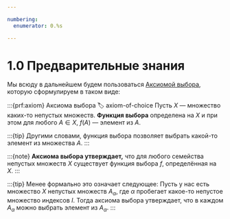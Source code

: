 ```yaml
---

numbering:
  enumerator: 0.%s

---
```


# 1.0 Предварительные знания

Мы всюду в дальнейшем будем пользоваться [Аксиомой выбора](#axiom-of-choice), которую сформулируем в таком виде:

:::{prf:axiom} Аксиома выбора
:label: axiom-of-choice
Пусть $X$ — множество каких-то непустых множеств. **Функция выбора** определена на $X$ и при этом для любого $A \in X$, $f(A)$ — элемент из $A$.

:::{tip}
Другими словами, функция выбора позволяет выбрать какой-то элемент из множества $A.$
:::

:::{note}
**Аксиома выбора утверждает,** что для любого семейства непустых множеств $X$ существует функция выбора $f$, определённая на $X$.
:::

:::{tip} Менее формально это означает следующее:
Пусть у нас есть множество $X$ непустых множеств $A_\alpha$, где $\alpha$ пробегает какое-то непустое множество индексов $I.$ Тогда аксиома выбора утверждает, что в каждом $A_\alpha$ можно выбрать элемент из $A_\alpha.$
:::